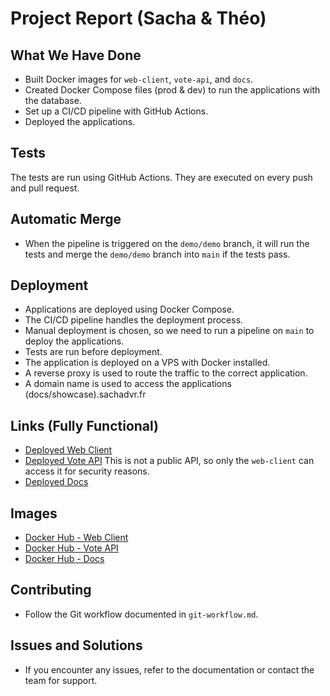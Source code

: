 # Project Report (Sacha & Théo)

## What We Have Done

- Built Docker images for `web-client`, `vote-api`, and `docs`.
- Created Docker Compose files (prod & dev) to run the applications with the database.
- Set up a CI/CD pipeline with GitHub Actions.
- Deployed the applications.

## Tests

The tests are run using GitHub Actions. They are executed on every push and pull request.

## Automatic Merge

- When the pipeline is triggered on the `demo/demo` branch, it will run the tests and merge the `demo/demo` branch into `main` if the tests pass.

## Deployment

- Applications are deployed using Docker Compose.
- The CI/CD pipeline handles the deployment process.
- Manual deployment is chosen, so we need to run a pipeline on `main` to deploy the applications.
- Tests are run before deployment.
- The application is deployed on a VPS with Docker installed.
- A reverse proxy is used to route the traffic to the correct application.
- A domain name is used to access the applications (docs/showcase).sachadvr.fr

## Links (Fully Functional)

- [Deployed Web Client](http://showcase.sachadvr.fr)
- [Deployed Vote API](http://showcase.sachadvr.fr/api/trpc/movies)
  This is not a public API, so only the `web-client` can access it for security reasons.
- [Deployed Docs](http://docs.sachadvr.fr)

## Images

- [Docker Hub - Web Client](https://hub.docker.com/repository/docker/sachadvr/web-client)
- [Docker Hub - Vote API](https://hub.docker.com/repository/docker/sachadvr/vote-api)
- [Docker Hub - Docs](https://hub.docker.com/repository/docker/sachadvr/docs)

## Contributing

- Follow the Git workflow documented in `git-workflow.md`.

## Issues and Solutions

- If you encounter any issues, refer to the documentation or contact the team for support.
